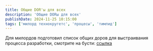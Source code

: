 ```yaml
---
title: Общие DOR'ы для всех
description: 'Общие DORы для всех'
publishDate: 2024-11-25 10:15:00
tags: ['милорд технокругетс', 'процесы', 'тимлид']
---
```


Для милордов подготовил список общих доров для выстраивания процесса разработки, смотрите на бусти: [ссылка](https://boosty.to/mrhook/posts/abb6295d-2ee3-47a3-bb54-34ddc08cf323)
